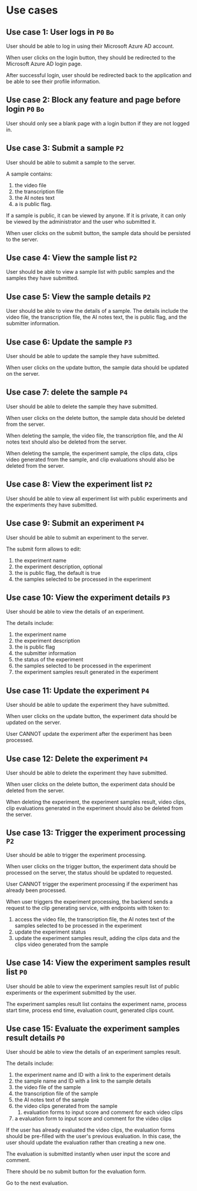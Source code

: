 # Use cases

## Use case 1: User logs in `P0` `Bo`

User should be able to log in using their Microsoft Azure AD account.

When user clicks on the login button, they should be redirected to the Microsoft Azure AD login page.

After successful login, user should be redirected back to the application and be able to see their profile information.

## Use case 2: Block any feature and page before login `P0` `Bo`

User should only see a blank page with a login button if they are not logged in.

## Use case 3: Submit a sample `P2`

User should be able to submit a sample to the server.

A sample contains:

1. the video file
2. the transcription file
3. the AI notes text
4. a is public flag.

If a sample is public, it can be viewed by anyone. If it is private, it can only be viewed by the administrator and the user who submitted it.

When user clicks on the submit button, the sample data should be persisted to the server.

## Use case 4: View the sample list `P2`

User should be able to view a sample list with public samples and the samples they have submitted.

## Use case 5: View the sample details `P2`

User should be able to view the details of a sample. The details include the video file, the transcription file, the AI notes text, the is public flag, and the submitter information.

## Use case 6: Update the sample `P3`

User should be able to update the sample they have submitted.

When user clicks on the update button, the sample data should be updated on the server.

## Use case 7: delete the sample `P4`

User should be able to delete the sample they have submitted.

When user clicks on the delete button, the sample data should be deleted from the server.

When deleting the sample, the video file, the transcription file, and the AI notes text should also be deleted from the server.

When deleting the sample, the experiment sample, the clips data, clips video generated from the sample, and clip evaluations should also be deleted from the server.

## Use case 8: View the experiment list `P2`

User should be able to view all experiment list with public experiments and the experiments they have submitted.

## Use case 9: Submit an experiment `P4`

User should be able to submit an experiment to the server.

The submit form allows to edit:

1. the experiment name
2. the experiment description, optional
3. the is public flag, the default is true
4. the samples selected to be processed in the experiment

## Use case 10: View the experiment details `P3`

User should be able to view the details of an experiment.

The details include:

1. the experiment name
2. the experiment description
3. the is public flag
4. the submitter information
5. the status of the experiment
6. the samples selected to be processed in the experiment
7. the experiment samples result generated in the experiment

## Use case 11: Update the experiment `P4`

User should be able to update the experiment they have submitted.

When user clicks on the update button, the experiment data should be updated on the server.

User CANNOT update the experiment after the experiment has been processed.

## Use case 12: Delete the experiment `P4`

User should be able to delete the experiment they have submitted.

When user clicks on the delete button, the experiment data should be deleted from the server.

When deleting the experiment, the experiment samples result, video clips, clip evaluations generated in the experiment should also be deleted from the server.

## Use case 13: Trigger the experiment processing `P2`

User should be able to trigger the experiment processing.

When user clicks on the trigger button, the experiment data should be processed on the server, the status should be updated to requested.

User CANNOT trigger the experiment processing if the experiment has already been processed.

When user triggers the experiment processing, the backend sends a request to the clip generating service, with endpoints with token to:

1. access the video file, the transcription file, the AI notes text of the samples selected to be processed in the experiment
2. update the experiment status
3. update the experiment samples result, adding the clips data and the clips video generated from the sample

## Use case 14: View the experiment samples result list `P0`

User should be able to view the experiment samples result list of public experiments or the experiment submitted by the user.

The experiment samples result list contains the experiment name, process start time, process end time, evaluation count, generated clips count.

## Use case 15: Evaluate the experiment samples result details `P0`

User should be able to view the details of an experiment samples result.

The details include:

1. the experiment name and ID with a link to the experiment details
2. the sample name and ID with a link to the sample details
3. the video file of the sample
4. the transcription file of the sample
5. the AI notes text of the sample
6. the video clips generated from the sample
   1. evaluation forms to input score and comment for each video clips
7. a evaluation form to input score and comment for the video clips

If the user has already evaluated the video clips, the evaluation forms should be pre-filled with the user's previous evaluation. In this case, the user should update the evaluation rather than creating a new one.

The evaluation is submitted instantly when user input the score and comment.

There should be no submit button for the evaluation form.

Go to the next evaluation.
